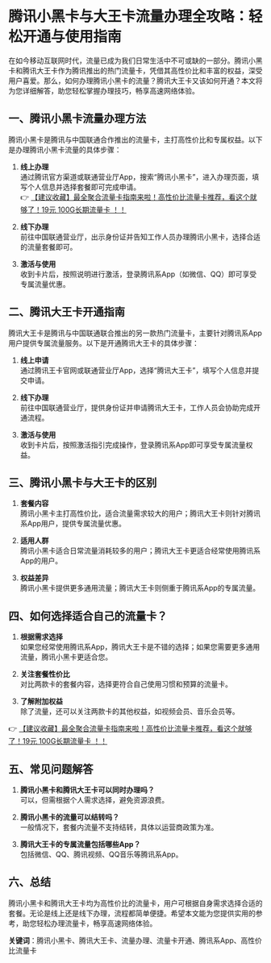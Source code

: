# 腾讯小黑卡与大王卡流量办理全攻略：轻松开通与使用指南

在如今移动互联网时代，流量已成为我们日常生活中不可或缺的一部分。腾讯小黑卡和腾讯大王卡作为腾讯推出的热门流量卡，凭借其高性价比和丰富的权益，深受用户喜爱。那么，如何办理腾讯小黑卡的流量？腾讯大王卡又该如何开通？本文将为您详细解答，助您轻松掌握办理技巧，畅享高速网络体验。

## 一、腾讯小黑卡流量办理方法

腾讯小黑卡是腾讯与中国联通合作推出的流量卡，主打高性价比和专属权益。以下是办理腾讯小黑卡流量的具体步骤：

1. **线上办理**  
   通过腾讯官方渠道或联通营业厅App，搜索“腾讯小黑卡”，进入办理页面，填写个人信息并选择套餐即可完成申请。  
   👉 [【建议收藏】最全聚合流量卡指南来啦！高性价比流量卡推荐，看这个就够了！19元 100G长期流量卡 ！！](https://bit.ly/Liuliangka)

2. **线下办理**  
   前往中国联通营业厅，出示身份证并告知工作人员办理腾讯小黑卡，选择合适的流量套餐即可。

3. **激活与使用**  
   收到卡片后，按照说明进行激活，登录腾讯系App（如微信、QQ）即可享受专属流量优惠。

## 二、腾讯大王卡开通指南

腾讯大王卡是腾讯与中国联通联合推出的另一款热门流量卡，主要针对腾讯系App用户提供专属流量服务。以下是开通腾讯大王卡的具体步骤：

1. **线上申请**  
   通过腾讯王卡官网或联通营业厅App，选择“腾讯大王卡”，填写个人信息并提交申请。

2. **线下办理**  
   前往中国联通营业厅，提供身份证并申请腾讯大王卡，工作人员会协助完成开通流程。

3. **激活与使用**  
   收到卡片后，按照激活指引完成操作，登录腾讯系App即可享受专属流量权益。

## 三、腾讯小黑卡与大王卡的区别

1. **套餐内容**  
   腾讯小黑卡主打高性价比，适合流量需求较大的用户；腾讯大王卡则针对腾讯系App用户，提供专属流量优惠。

2. **适用人群**  
   腾讯小黑卡适合日常流量消耗较多的用户；腾讯大王卡更适合经常使用腾讯系App的用户。

3. **权益差异**  
   腾讯小黑卡提供更多通用流量；腾讯大王卡则侧重于腾讯系App的专属流量。

## 四、如何选择适合自己的流量卡？

1. **根据需求选择**  
   如果您经常使用腾讯系App，腾讯大王卡是不错的选择；如果您需要更多通用流量，腾讯小黑卡更适合您。

2. **关注套餐性价比**  
   对比两款卡的套餐内容，选择更符合自己使用习惯和预算的流量卡。

3. **了解附加权益**  
   除了流量，还可以关注两款卡的其他权益，如视频会员、音乐会员等。

👉 [【建议收藏】最全聚合流量卡指南来啦！高性价比流量卡推荐，看这个就够了！19元 100G长期流量卡 ！！](https://bit.ly/Liuliangka)

## 五、常见问题解答

1. **腾讯小黑卡和腾讯大王卡可以同时办理吗？**  
   可以，但需根据个人需求选择，避免资源浪费。

2. **腾讯小黑卡的流量可以结转吗？**  
   一般情况下，套餐内流量不支持结转，具体以运营商政策为准。

3. **腾讯大王卡的专属流量包括哪些App？**  
   包括微信、QQ、腾讯视频、QQ音乐等腾讯系App。

## 六、总结

腾讯小黑卡和腾讯大王卡均为高性价比的流量卡，用户可根据自身需求选择合适的套餐。无论是线上还是线下办理，流程都简单便捷。希望本文能为您提供实用的参考，助您轻松办理流量卡，畅享高速网络体验。

**关键词**：腾讯小黑卡、腾讯大王卡、流量办理、流量卡开通、腾讯系App、高性价比流量卡